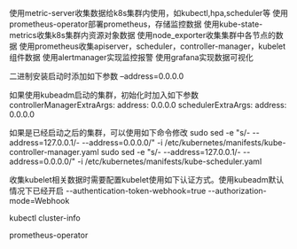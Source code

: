 使用metric-server收集数据给k8s集群内使用，如kubectl,hpa,scheduler等
使用prometheus-operator部署prometheus，存储监控数据
使用kube-state-metrics收集k8s集群内资源对象数据
使用node_exporter收集集群中各节点的数据
使用prometheus收集apiserver，scheduler，controller-manager，kubelet组件数据
使用alertmanager实现监控报警
使用grafana实现数据可视化

二进制安装启动时添加如下参数 –address=0.0.0.0

如果使用kubeadm启动的集群，初始化时加入如下参数
controllerManagerExtraArgs:
  address: 0.0.0.0
schedulerExtraArgs:
  address: 0.0.0.0


如果是已经启动之后的集群，可以使用如下命令修改
sudo sed -e "s/- --address=127.0.0.1/- --address=0.0.0.0/" -i /etc/kubernetes/manifests/kube-controller-manager.yaml
sudo sed -e "s/- --address=127.0.0.1/- --address=0.0.0.0/" -i /etc/kubernetes/manifests/kube-scheduler.yaml

收集kubelet相关数据时需要配置kubelet使用如下认证方式。使用kubeadm默认情况下已经开启
--authentication-token-webhook=true
--authorization-mode=Webhook


kubectl cluster-info

prometheus-operator

